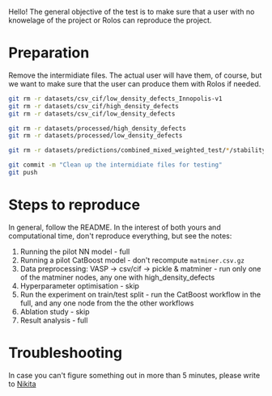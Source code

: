 Hello! The general objective of the test is to make sure that a user with no knowelage of the project or Rolos can reproduce the project.
# Preparation
Remove the intermidiate files. The actual user will have them, of course, but we want to make sure that the user can produce them with Rolos if needed.
```bash
git rm -r datasets/csv_cif/low_density_defects_Innopolis-v1
git rm -r datasets/csv_cif/high_density_defects
git rm -r datasets/csv_cif/low_density_defects

git rm -r datasets/processed/high_density_defects
git rm -r datasets/processed/low_density_defects

git rm -r datasets/predictions/combined_mixed_weighted_test/*/stability/catboost

git commit -m "Clean up the intermidiate files for testing"
git push
```
# Steps to reproduce
In general, follow the README. In the interest of both yours and computational time, don't reproduce everything, but see the notes:
1. Running the pilot NN model - full
2. Running a pilot CatBoost model - don't recompute `matminer.csv.gz`
3. Data preprocessing: VASP -> csv/cif -> pickle & matminer - run only one of the matminer nodes, any one with high_density_defects
4. Hyperparameter optimisation - skip
5. Run the experiment on train/test split - run the CatBoost workflow in the full, and any one node from the the other workflows
6. Ablation study - skip
7. Result analysis - full
# Troubleshooting
In case you can't figure something out in more than 5 minutes, please write to [Nikita](https://t.me/kazeevn)